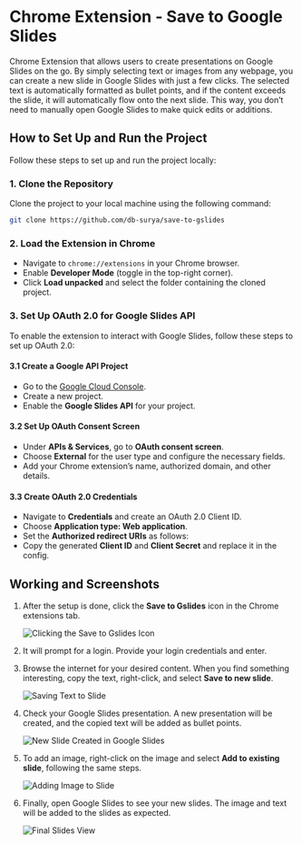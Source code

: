 # Chrome Extension - Save to Google Slides

Chrome Extension that allows users to create presentations on Google Slides on the go. By simply selecting text or images from any webpage, you can create a new slide in Google Slides with just a few clicks. The selected text is automatically formatted as bullet points, and if the content exceeds the slide, it will automatically flow onto the next slide. This way, you don’t need to manually open Google Slides to make quick edits or additions.

## How to Set Up and Run the Project

Follow these steps to set up and run the project locally:

### 1. Clone the Repository  
Clone the project to your local machine using the following command:
```bash
git clone https://github.com/db-surya/save-to-gslides
```
### 2. Load the Extension in Chrome  
- Navigate to `chrome://extensions` in your Chrome browser.
- Enable **Developer Mode** (toggle in the top-right corner).
- Click **Load unpacked** and select the folder containing the cloned project.

### 3. Set Up OAuth 2.0 for Google Slides API  
To enable the extension to interact with Google Slides, follow these steps to set up OAuth 2.0:

#### 3.1 Create a Google API Project  
- Go to the [Google Cloud Console](https://console.cloud.google.com/).
- Create a new project.
- Enable the **Google Slides API** for your project.

#### 3.2 Set Up OAuth Consent Screen  
- Under **APIs & Services**, go to **OAuth consent screen**.
- Choose **External** for the user type and configure the necessary fields.
- Add your Chrome extension’s name, authorized domain, and other details.

#### 3.3 Create OAuth 2.0 Credentials  
- Navigate to **Credentials** and create an OAuth 2.0 Client ID.
- Choose **Application type: Web application**.
- Set the **Authorized redirect URIs** as follows:
- Copy the generated **Client ID** and **Client Secret** and replace it in the config.

## Working and Screenshots

1. After the setup is done, click the **Save to Gslides** icon in the Chrome extensions tab.

   ![Clicking the Save to Gslides Icon](https://drive.google.com/uc?export=view&id=1J0YESVlMArXtt5OLfaX5H5P3oxbNJxW5)

2. It will prompt for a login. Provide your login credentials and enter.

3. Browse the internet for your desired content. When you find something interesting, copy the text, right-click, and select **Save to new slide**.

   ![Saving Text to Slide](https://drive.google.com/uc?export=view&id=16_Mvl4Ke4AyiSQ-tHZUU_u6AKk4jq-qP)

4. Check your Google Slides presentation. A new presentation will be created, and the copied text will be added as bullet points.

   ![New Slide Created in Google Slides](https://drive.google.com/uc?export=view&id=1vXYHrA9cYxbubHkX9Q1_cewEE31qjvJ8)

5. To add an image, right-click on the image and select **Add to existing slide**, following the same steps.

   ![Adding Image to Slide](https://drive.google.com/uc?export=view&id=1S3gFKYDHcOuhN686wWK5RQLbykK292jH)

6. Finally, open Google Slides to see your new slides. The image and text will be added to the slides as expected.

   ![Final Slides View](https://drive.google.com/uc?export=view&id=10e56JJ0BBkcvoVgds_ty8Eu0C5h-KSLB)


